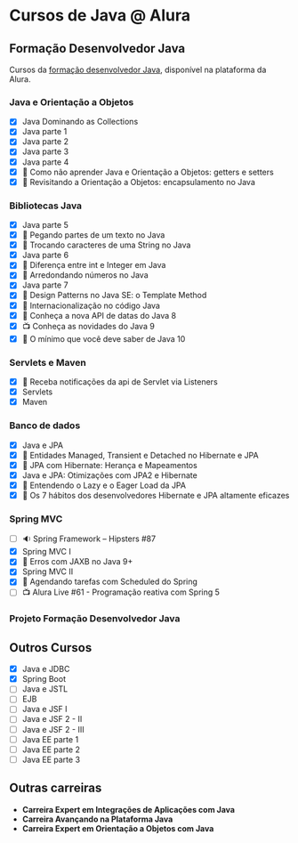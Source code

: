 
# Cursos de Java @ Alura

## Formação Desenvolvedor Java

Cursos da [formação desenvolvedor Java](https://cursos.alura.com.br/formacao-java), disponível na plataforma da Alura.

### Java e Orientação a Objetos

- [x] Java Dominando as Collections
- [x] Java parte 1
- [x] Java parte 2
- [x] Java parte 3
- [x] Java parte 4
- [x] :pencil: Como não aprender Java e Orientação a Objetos: getters e setters
- [x] :pencil: Revisitando a Orientação a Objetos: encapsulamento no Java

### Bibliotecas Java

- [x] Java parte 5
- [x] :pencil: Pegando partes de um texto no Java
- [x] :pencil: Trocando caracteres de uma String no Java
- [x] Java parte 6
- [x] :pencil: Diferença entre int e Integer em Java
- [x] :pencil: Arredondando números no Java
- [x] Java parte 7
- [x] :pencil: Design Patterns no Java SE: o Template Method
- [x] :pencil: Internacionalização no código Java
- [x] :pencil: Conheça a nova API de datas do Java 8
- [x] :tv: Conheça as novidades do Java 9
- [x] :pencil: O mínimo que você deve saber de Java 10

### Servlets e Maven

- [x] :pencil: Receba notificações da api de Servlet via Listeners
- [x] Servlets
- [x] Maven

### Banco de dados

- [x] Java e JPA
- [x] :pencil: Entidades Managed, Transient e Detached no Hibernate e JPA
- [x] :pencil: JPA com Hibernate: Herança e Mapeamentos
- [x] Java e JPA: Otimizações com JPA2 e Hibernate
- [x] :pencil: Entendendo o Lazy e o Eager Load da JPA
- [x] :pencil: Os 7 hábitos dos desenvolvedores Hibernate e JPA altamente eficazes

### Spring MVC

- [ ] :sound: Spring Framework – Hipsters #87
- [x] Spring MVC I
- [x] :pencil: Erros com JAXB no Java 9+
- [x] Spring MVC II
- [x] :pencil: Agendando tarefas com Scheduled do Spring
- [ ] :tv: Alura Live #61 - Programação reativa com Spring 5

### Projeto Formação Desenvolvedor Java

## Outros Cursos

- [x] Java e JDBC
- [x] Spring Boot
- [ ] Java e JSTL
- [ ] EJB
- [ ] Java e JSF I
- [ ] Java e JSF 2 - II
- [ ] Java e JSF 2 - III
- [ ] Java EE parte 1
- [ ] Java EE parte 2
- [ ] Java EE parte 3

## Outras carreiras

- **Carreira Expert em Integrações de Aplicações com Java**
- **Carreira Avançando na Plataforma Java**
- **Carreira Expert em Orientação a Objetos com Java**